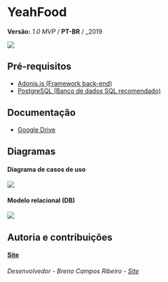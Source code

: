 # YeahFood
__Versão:__ _1.0 MVP_ / __PT-BR__ / _2019

![](https://github.com/Brenin1991/yeahFood/blob/master/arquivos/YeahFood/3.png)
## Pré-requisitos
* [Adonis.js (Framework back-end)](https://adonisjs.com/)
* [PostgreSQL (Banco de dados SQL recomendado)](https://www.postgresql.org/)

## Documentação
* [Google Drive](https://drive.google.com/open?id=18Fg7elk-XzWUAnUzA9_YST2qpRuZELQ_)

## Diagramas
#### Diagrama de casos de uso
![](https://github.com/Brenin1991/yeahfood/blob/master/arquivos/DCU.png)
#### Modelo relacional (DB)
![](https://github.com/Brenin1991/yeahfood/blob/master/arquivos/modelo%20relacional.png)

## Autoria e contribuições
#### [Site](http://yeahfood.herokuapp.com)
###### Desenvolvedor - Breno Campos Ribeiro - [Site](https://hardrockstudio.github.io/HardRockStudio-Website/)

